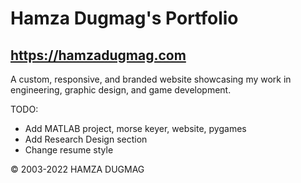 # Hamza Dugmag's Portfolio
## https://hamzadugmag.com

A custom, responsive, and branded website showcasing my work in engineering, graphic design, and game development.

TODO:
- Add MATLAB project, morse keyer, website, pygames
- Add Research Design section
- Change resume style

© 2003-2022 HAMZA DUGMAG
